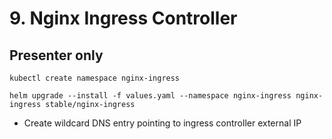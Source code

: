 # 9. Nginx Ingress Controller

## Presenter only

```
kubectl create namespace nginx-ingress
```
```
helm upgrade --install -f values.yaml --namespace nginx-ingress nginx-ingress stable/nginx-ingress
```

* Create wildcard DNS entry pointing to ingress controller external IP
